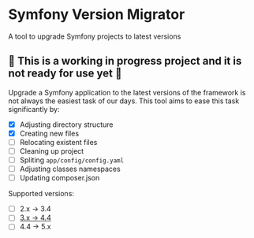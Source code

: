 # Symfony Version Migrator

A tool to upgrade Symfony projects to latest versions

## 🚨 This is a working in progress project and it is not ready for use yet 🚨

Upgrade a Symfony application to the latest versions of the framework is not always the easiest task of our days. This tool aims to ease this task significantly by:

- [x] Adjusting directory structure
- [x] Creating new files
- [ ] Relocating existent files
- [ ] Cleaning up project
- [ ] Spliting `app/config/config.yaml`
- [ ] Adjusting classes namespaces
- [ ] Updating composer.json

Supported versions:

- [ ] 2.x -> 3.4
- [ ] [3.x -> 4.4](https://github.com/symfony/symfony/blob/e1a522b47077b7673090912e33469ac9f0b72a67/UPGRADE-4.0.md)
- [ ] 4.4 -> 5.x
